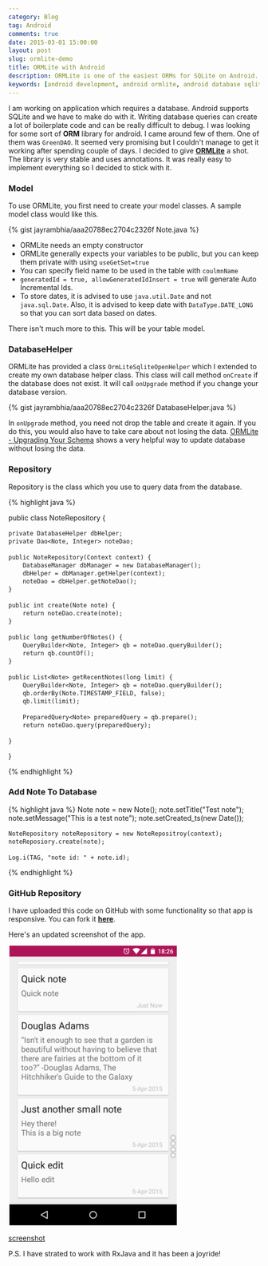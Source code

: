 ```yaml
---
category: Blog
tag: Android
comments: true
date: 2015-03-01 15:00:00
layout: post
slug: ormlite-demo
title: ORMLite with Android
description: ORMLite is one of the easiest ORMs for SQLite on Android. ORMLite from GreenDAO makes it easier to have a sqlite database in your android app. Creating tables, querying and joining, and even migrations are easy to write.
keywords: [android development, android ormlite, android database sqlite, greendao, android sqlite tutorial, notes app]
---
```


I am working on application which requires a database. Android supports SQLite and we have to make do with it. Writing database queries can create a lot of boilerplate code and can be really difficult to debug. I was looking for some sort of **ORM** library for android. I came around few of them. One of them was `GreenDAO`. It seemed very promising but I couldn't manage to get it working after spending couple of days. I decided to give **[ORMLite](http://ormlite.com/docs/android)** a shot. The library is very stable and uses annotations. It was really easy to implement everything so I decided to stick with it.

### Model
To use ORMLite, you first need to create your model classes. A sample model class would like this.

{% gist jayrambhia/aaa20788ec2704c2326f Note.java %}

 - ORMLite needs an empty constructor
 - ORMLite generally expects your variables to be public, but you can keep them private with using `useGetSet=true`
 - You can specify field name to be used in the table with `coulmnName`
 - `generatedId = true, allowGeneratedIdInsert = true` will generate Auto Incremental Ids.
 - To store dates, it is advised to use `java.util.Date` and not `java.sql.Date`. Also, it is advised to keep date with `DataType.DATE_LONG` so that you can sort data based on dates.

There isn't much more to this. This will be your table model.

### DatabaseHelper

ORMLite has provided a class `OrmLiteSqliteOpenHelper` which I extended to create my own database helper class. This class will call method `onCreate` if the database does not exist. It will call `onUpgrade` method if you change your database version.

{% gist jayrambhia/aaa20788ec2704c2326f DatabaseHelper.java %}

In `onUpgrade` method, you need not drop the table and create it again. If you do this, you would also have to take care about not losing the data. [ORMLite - Upgrading Your Schema](http://ormlite.com/javadoc/ormlite-core/doc-files/ormlite_4.html#Upgrading-Schema) shows a very helpful way to update database without losing the data.

### Repository

Repository is the class which you use to query data from the database.

{% highlight java %}

public class NoteRepository {

    private DatabaseHelper dbHelper;
    private Dao<Note, Integer> noteDao;

    public NoteRepository(Context context) {
        DatabaseManager dbManager = new DatabaseManager();
        dbHelper = dbManager.getHelper(context);
        noteDao = dbHelper.getNoteDao();
    }

    public int create(Note note) {
        return noteDao.create(note);
    }

    public long getNumberOfNotes() {
        QueryBuilder<Note, Integer> qb = noteDao.queryBuilder();
        return qb.countOf();
    }

    public List<Note> getRecentNotes(long limit) {
        QueryBuilder<Note, Integer> qb = noteDao.queryBuilder();
        qb.orderBy(Note.TIMESTAMP_FIELD, false);
        qb.limit(limit);

        PreparedQuery<Note> preparedQuery = qb.prepare();
        return noteDao.query(preparedQuery);

    }
}

{% endhighlight %}

### Add Note To Database

{% highlight java %}
    Note note = new Note();
    note.setTitle("Test note");
    note.setMessage("This is a test note");
    note.setCreated_ts(new Date());

    NoteRepository noteRepository = new NoteRepositroy(context);
    noteReposiory.create(note);

    Log.i(TAG, "note id: " + note.id);

{% endhighlight %}

### GitHub Repository

I have uploaded this code on GitHub with some functionality so that app is responsive. You can fork it **[here](https://github.com/jayrambhia/ORMLiteDemo)**.

Here's an updated screenshot of the app.

![screenshot](https://raw.githubusercontent.com/jayrambhia/ORMLiteDemo/master/screenshot/Screenshot_2015-04-08-18-26-06.png)

[screenshot](https://github.com/jayrambhia/ORMLiteDemo/blob/master/screenshot/Screenshot_2015-04-08-18-26-06.png)

P.S. I have strated to work with RxJava and it has been a joyride!
